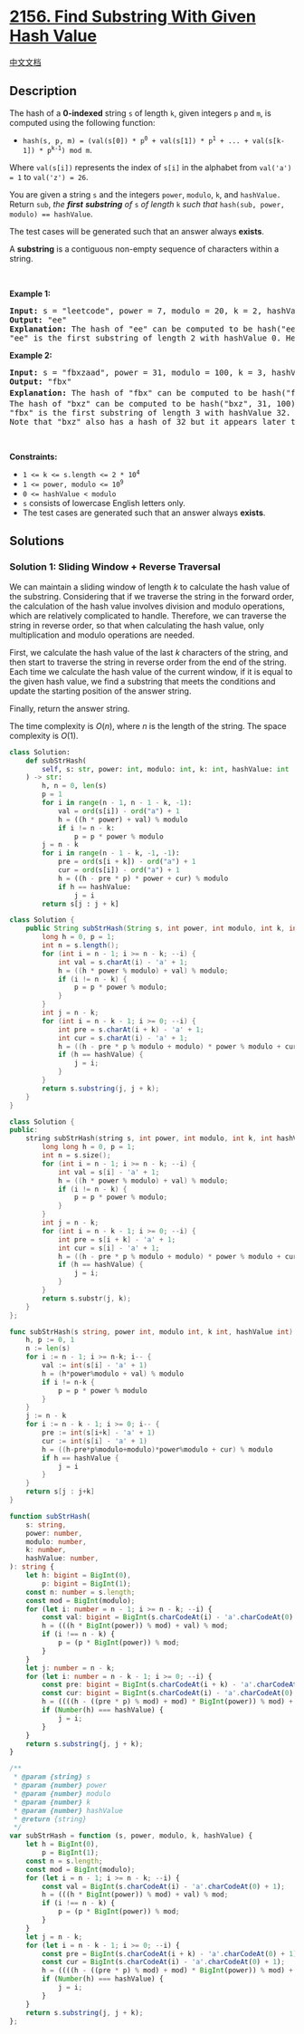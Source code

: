 # [2156. Find Substring With Given Hash Value](https://leetcode.com/problems/find-substring-with-given-hash-value)

[中文文档](/solution/2100-2199/2156.Find%20Substring%20With%20Given%20Hash%20Value/README.md)

<!-- tags:String,Sliding Window,Hash Function,Rolling Hash -->

<!-- difficulty:Hard -->

## Description

<p>The hash of a <strong>0-indexed</strong> string <code>s</code> of length <code>k</code>, given integers <code>p</code> and <code>m</code>, is computed using the following function:</p>

<ul>
	<li><code>hash(s, p, m) = (val(s[0]) * p<sup>0</sup> + val(s[1]) * p<sup>1</sup> + ... + val(s[k-1]) * p<sup>k-1</sup>) mod m</code>.</li>
</ul>

<p>Where <code>val(s[i])</code> represents the index of <code>s[i]</code> in the alphabet from <code>val(&#39;a&#39;) = 1</code> to <code>val(&#39;z&#39;) = 26</code>.</p>

<p>You are given a string <code>s</code> and the integers <code>power</code>, <code>modulo</code>, <code>k</code>, and <code>hashValue.</code> Return <code>sub</code>,<em> the <strong>first</strong> <strong>substring</strong> of </em><code>s</code><em> of length </em><code>k</code><em> such that </em><code>hash(sub, power, modulo) == hashValue</code>.</p>

<p>The test cases will be generated such that an answer always <strong>exists</strong>.</p>

<p>A <b>substring</b> is a contiguous non-empty sequence of characters within a string.</p>

<p>&nbsp;</p>
<p><strong class="example">Example 1:</strong></p>

<pre>
<strong>Input:</strong> s = &quot;leetcode&quot;, power = 7, modulo = 20, k = 2, hashValue = 0
<strong>Output:</strong> &quot;ee&quot;
<strong>Explanation:</strong> The hash of &quot;ee&quot; can be computed to be hash(&quot;ee&quot;, 7, 20) = (5 * 1 + 5 * 7) mod 20 = 40 mod 20 = 0. 
&quot;ee&quot; is the first substring of length 2 with hashValue 0. Hence, we return &quot;ee&quot;.
</pre>

<p><strong class="example">Example 2:</strong></p>

<pre>
<strong>Input:</strong> s = &quot;fbxzaad&quot;, power = 31, modulo = 100, k = 3, hashValue = 32
<strong>Output:</strong> &quot;fbx&quot;
<strong>Explanation:</strong> The hash of &quot;fbx&quot; can be computed to be hash(&quot;fbx&quot;, 31, 100) = (6 * 1 + 2 * 31 + 24 * 31<sup>2</sup>) mod 100 = 23132 mod 100 = 32. 
The hash of &quot;bxz&quot; can be computed to be hash(&quot;bxz&quot;, 31, 100) = (2 * 1 + 24 * 31 + 26 * 31<sup>2</sup>) mod 100 = 25732 mod 100 = 32. 
&quot;fbx&quot; is the first substring of length 3 with hashValue 32. Hence, we return &quot;fbx&quot;.
Note that &quot;bxz&quot; also has a hash of 32 but it appears later than &quot;fbx&quot;.
</pre>

<p>&nbsp;</p>
<p><strong>Constraints:</strong></p>

<ul>
	<li><code>1 &lt;= k &lt;= s.length &lt;= 2 * 10<sup>4</sup></code></li>
	<li><code>1 &lt;= power, modulo &lt;= 10<sup>9</sup></code></li>
	<li><code>0 &lt;= hashValue &lt; modulo</code></li>
	<li><code>s</code> consists of lowercase English letters only.</li>
	<li>The test cases are generated such that an answer always <strong>exists</strong>.</li>
</ul>

## Solutions

### Solution 1: Sliding Window + Reverse Traversal

We can maintain a sliding window of length $k$ to calculate the hash value of the substring. Considering that if we traverse the string in the forward order, the calculation of the hash value involves division and modulo operations, which are relatively complicated to handle. Therefore, we can traverse the string in reverse order, so that when calculating the hash value, only multiplication and modulo operations are needed.

First, we calculate the hash value of the last $k$ characters of the string, and then start to traverse the string in reverse order from the end of the string. Each time we calculate the hash value of the current window, if it is equal to the given hash value, we find a substring that meets the conditions and update the starting position of the answer string.

Finally, return the answer string.

The time complexity is $O(n)$, where $n$ is the length of the string. The space complexity is $O(1)$.

<!-- tabs:start -->

```python
class Solution:
    def subStrHash(
        self, s: str, power: int, modulo: int, k: int, hashValue: int
    ) -> str:
        h, n = 0, len(s)
        p = 1
        for i in range(n - 1, n - 1 - k, -1):
            val = ord(s[i]) - ord("a") + 1
            h = ((h * power) + val) % modulo
            if i != n - k:
                p = p * power % modulo
        j = n - k
        for i in range(n - 1 - k, -1, -1):
            pre = ord(s[i + k]) - ord("a") + 1
            cur = ord(s[i]) - ord("a") + 1
            h = ((h - pre * p) * power + cur) % modulo
            if h == hashValue:
                j = i
        return s[j : j + k]
```

```java
class Solution {
    public String subStrHash(String s, int power, int modulo, int k, int hashValue) {
        long h = 0, p = 1;
        int n = s.length();
        for (int i = n - 1; i >= n - k; --i) {
            int val = s.charAt(i) - 'a' + 1;
            h = ((h * power % modulo) + val) % modulo;
            if (i != n - k) {
                p = p * power % modulo;
            }
        }
        int j = n - k;
        for (int i = n - k - 1; i >= 0; --i) {
            int pre = s.charAt(i + k) - 'a' + 1;
            int cur = s.charAt(i) - 'a' + 1;
            h = ((h - pre * p % modulo + modulo) * power % modulo + cur) % modulo;
            if (h == hashValue) {
                j = i;
            }
        }
        return s.substring(j, j + k);
    }
}
```

```cpp
class Solution {
public:
    string subStrHash(string s, int power, int modulo, int k, int hashValue) {
        long long h = 0, p = 1;
        int n = s.size();
        for (int i = n - 1; i >= n - k; --i) {
            int val = s[i] - 'a' + 1;
            h = ((h * power % modulo) + val) % modulo;
            if (i != n - k) {
                p = p * power % modulo;
            }
        }
        int j = n - k;
        for (int i = n - k - 1; i >= 0; --i) {
            int pre = s[i + k] - 'a' + 1;
            int cur = s[i] - 'a' + 1;
            h = ((h - pre * p % modulo + modulo) * power % modulo + cur) % modulo;
            if (h == hashValue) {
                j = i;
            }
        }
        return s.substr(j, k);
    }
};
```

```go
func subStrHash(s string, power int, modulo int, k int, hashValue int) string {
	h, p := 0, 1
	n := len(s)
	for i := n - 1; i >= n-k; i-- {
		val := int(s[i] - 'a' + 1)
		h = (h*power%modulo + val) % modulo
		if i != n-k {
			p = p * power % modulo
		}
	}
	j := n - k
	for i := n - k - 1; i >= 0; i-- {
		pre := int(s[i+k] - 'a' + 1)
		cur := int(s[i] - 'a' + 1)
		h = ((h-pre*p%modulo+modulo)*power%modulo + cur) % modulo
		if h == hashValue {
			j = i
		}
	}
	return s[j : j+k]
}
```

```ts
function subStrHash(
    s: string,
    power: number,
    modulo: number,
    k: number,
    hashValue: number,
): string {
    let h: bigint = BigInt(0),
        p: bigint = BigInt(1);
    const n: number = s.length;
    const mod = BigInt(modulo);
    for (let i: number = n - 1; i >= n - k; --i) {
        const val: bigint = BigInt(s.charCodeAt(i) - 'a'.charCodeAt(0) + 1);
        h = (((h * BigInt(power)) % mod) + val) % mod;
        if (i !== n - k) {
            p = (p * BigInt(power)) % mod;
        }
    }
    let j: number = n - k;
    for (let i: number = n - k - 1; i >= 0; --i) {
        const pre: bigint = BigInt(s.charCodeAt(i + k) - 'a'.charCodeAt(0) + 1);
        const cur: bigint = BigInt(s.charCodeAt(i) - 'a'.charCodeAt(0) + 1);
        h = ((((h - ((pre * p) % mod) + mod) * BigInt(power)) % mod) + cur) % mod;
        if (Number(h) === hashValue) {
            j = i;
        }
    }
    return s.substring(j, j + k);
}
```

```js
/**
 * @param {string} s
 * @param {number} power
 * @param {number} modulo
 * @param {number} k
 * @param {number} hashValue
 * @return {string}
 */
var subStrHash = function (s, power, modulo, k, hashValue) {
    let h = BigInt(0),
        p = BigInt(1);
    const n = s.length;
    const mod = BigInt(modulo);
    for (let i = n - 1; i >= n - k; --i) {
        const val = BigInt(s.charCodeAt(i) - 'a'.charCodeAt(0) + 1);
        h = (((h * BigInt(power)) % mod) + val) % mod;
        if (i !== n - k) {
            p = (p * BigInt(power)) % mod;
        }
    }
    let j = n - k;
    for (let i = n - k - 1; i >= 0; --i) {
        const pre = BigInt(s.charCodeAt(i + k) - 'a'.charCodeAt(0) + 1);
        const cur = BigInt(s.charCodeAt(i) - 'a'.charCodeAt(0) + 1);
        h = ((((h - ((pre * p) % mod) + mod) * BigInt(power)) % mod) + cur) % mod;
        if (Number(h) === hashValue) {
            j = i;
        }
    }
    return s.substring(j, j + k);
};
```

<!-- tabs:end -->

<!-- end -->
